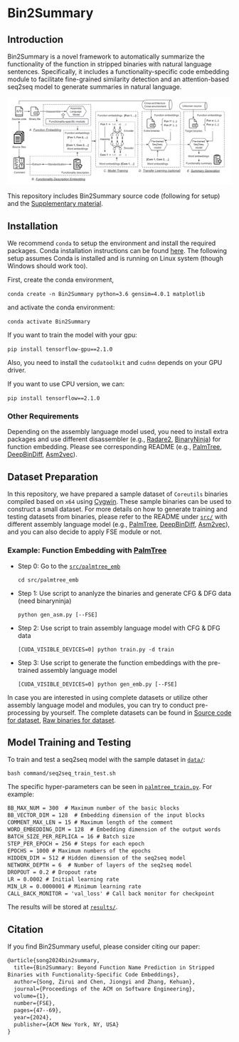 # Bin2Summary

## Introduction 

Bin2Summary is a novel framework to automatically summarize the functionality of the function in stripped binaries with natural language sentences. Specifically, it includes a functionality-specific code embedding module to facilitate fine-grained similarity detection and an attention-based seq2seq model to generate summaries in natural language.

<p align="center"><img src="figs/framework.PNG" alt="framework" width="800"></p>

This repository includes Bin2Summary source code (following for setup) and the [Supplementary material](https://drive.google.com/file/d/1s3_bKWKrYK1_6hEKAcsJbzEH_Bgtoyt1/view?usp=drive_link).

## Installation

We recommend `conda` to setup the environment and install the required packages. Conda installation instructions can be found [here](https://docs.conda.io/projects/conda/en/latest/user-guide/install/linux.html). The following setup assumes Conda is installed and is running on Linux system (though Windows should work too).

First, create the conda environment,

`conda create -n Bin2Summary python=3.6 gensim=4.0.1 matplotlib`

and activate the conda environment:

`conda activate Bin2Summary`

If you want to train the model with your gpu:

`pip install tensorflow-gpu==2.1.0`

Also, you need to install the `cudatoolkit` and `cudnn` depends on your GPU driver. 

If you want to use CPU version, we can:

`pip install tensorflow==2.1.0`

### Other Requirements

Depending on the assembly language model used, you need to install extra packages and use different disassembler (e.g., [Radare2](https://rada.re/n/), [BinaryNinja](https://binary.ninja/)) for function embedding. Please see corresponding README (e.g.,  [PalmTree](./src/palmtree_emb/README.md), [DeepBinDiff](./src/deepbindiff_emb/README.md),  [Asm2vec](./src/asm2vec_emb/README.md)).

## Dataset Preparation

In this repository, we have prepared a sample dataset of `Coreutils` binaries compiled based on `x64` using [Cygwin](https://www.cygwin.com/). These sample binaries can be used to construct a small dataset.
For more details on how to generate training and testing datasets from binaries, please refer to the README under [`src/`](src/) with different assembly language model (e.g., [PalmTree](./src/palmtree_emb/README.md), [DeepBinDiff](./src/deepbindiff_emb/README.md),  [Asm2vec](./src/asm2vec_emb/README.md)), and you can also decide to apply FSE module or not.

### Example: Function Embedding with [PalmTree](./src/palmtree_emb/README.md)

- Step 0: Go to the [`src/palmtree_emb`](./src/palmtree_emb/)
  ```
  cd src/palmtree_emb
  ```

- Step 1: Use script to ananlyze the binaries and generate CFG & DFG data (need binaryninja)
  ```
  python gen_asm.py [--FSE]
  ```

- Step 2: Use script to train assembly language model with CFG & DFG data
  ```
  [CUDA_VISIBLE_DEVICES=0] python train.py -d train
  ```

- Step 3: Use script to generate the function embeddings with the pre-trained assembly language model
  ```
  [CUDA_VISIBLE_DEVICES=0] python gen_emb.py [--FSE]
  ```

In case you are interested in using complete datasets or utilize other assembly language model and modules, you can try to conduct pre-processing by yourself. The complete datasets can be found in [Source code for dataset](https://drive.google.com/drive/folders/1D1fcsWCzm8-J4C_L2WiQ7rkib-sKHl2W?usp=sharing), [Raw binaries for dataset](https://drive.google.com/drive/folders/1ZgmuB5T2Ho5NRmJLozpUcmWvsEt3YxUT?usp=drive_link).


## Model Training and Testing

To train and test a seq2seq model with the sample dataset in [`data/`](./data/):

```
bash command/seq2seq_train_test.sh
```

The specific hyper-parameters can be seen in [`palmtree_train.py`](./src/seq2seq/palmtree_train.py). For example:

```
BB_MAX_NUM = 300  # Maximum number of the basic blocks
BB_VECTOR_DIM = 128  # Embedding dimension of the input blocks
COMMENT_MAX_LEN = 15 # Maximum length of the comment
WORD_EMBEDDING_DIM = 128  # Embedding dimension of the output words
BATCH_SIZE_PER_REPLICA = 16 # Batch size
STEP_PER_EPOCH = 256 # Steps for each epoch
EPOCHS = 1000 # Maximum numbers of the epochs
HIDDEN_DIM = 512 # Hidden dimension of the seq2seq model
NETWORK_DEPTH = 6  # Number of layers of the seq2seq model
DROPOUT = 0.2 # Dropout rate
LR = 0.0002 # Initial learning rate
MIN_LR = 0.0000001 # Minimum learning rate
CALL_BACK_MONITOR = 'val_loss' # Call back monitor for checkpoint
```

The results will be stored at [`results/`](./results/).



## Citation

If you find Bin2Summary useful, please consider citing our paper:

```
@article{song2024bin2summary,
  title={Bin2Summary: Beyond Function Name Prediction in Stripped Binaries with Functionality-Specific Code Embeddings},
  author={Song, Zirui and Chen, Jiongyi and Zhang, Kehuan},
  journal={Proceedings of the ACM on Software Engineering},
  volume={1},
  number={FSE},
  pages={47--69},
  year={2024},
  publisher={ACM New York, NY, USA}
}
```



<!--
**ExplainBinary/ExplainBinary** is a ✨ _special_ ✨ repository because its `README.md` (this file) appears on your GitHub profile.

Here are some ideas to get you started:

- 🔭 I’m currently working on ...
- 🌱 I’m currently learning ...
- 👯 I’m looking to collaborate on ...
- 🤔 I’m looking for help with ...
- 💬 Ask me about ...
- 📫 How to reach me: ...
- 😄 Pronouns: ...
- ⚡ Fun fact: ...
-->

